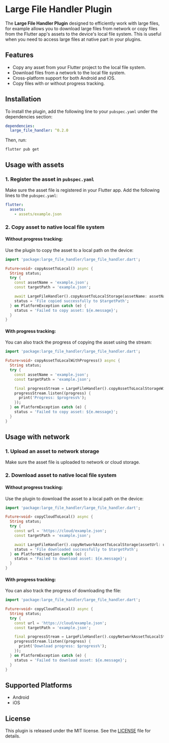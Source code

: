 # Large File Handler Plugin

The **Large File Handler Plugin** designed to efficiently work with large files, for example allows you to download large files from network or copy files from the Flutter app's assets to the device's local file system. This is useful when you need to access large files at native part in your plugins.

## Features

- Copy any asset from your Flutter project to the local file system.
- Download files from a network to the local file system.
- Cross-platform support for both Android and iOS.
- Copy files with or without progress tracking.

## Installation

To install the plugin, add the following line to your `pubspec.yaml` under the dependencies section:

```yaml
dependencies:
  large_file_handler: ^0.2.0
```

Then, run:
```shell
flutter pub get
```

## Usage with assets

### 1. Register the asset in `pubspec.yaml`

Make sure the asset file is registered in your Flutter app. Add the following lines to the `pubspec.yaml`:

```yaml
flutter:
  assets:
    - assets/example.json
```

### 2.  Copy asset to native local file system

#### Without progress tracking:

Use the plugin to copy the asset to a local path on the device:

```dart
import 'package:large_file_handler/large_file_handler.dart';

Future<void> copyAssetToLocal() async {
  String status;
  try {
    const assetName = 'example.json';
    const targetPath = 'example.json';

    await LargeFileHandler().copyAssetToLocalStorage(assetName: assetName, targetPath: targetPath);
    status = 'File copied successfully to $targetPath';
  } on PlatformException catch (e) {
    status = 'Failed to copy asset: ${e.message}';
  }
}
```

#### With progress tracking:

You can also track the progress of copying the asset using the stream:

```dart
import 'package:large_file_handler/large_file_handler.dart';

Future<void> copyAssetToLocalWithProgress() async {
  String status;
  try {
    const assetName = 'example.json';
    const targetPath = 'example.json';

    final progressStream = LargeFileHandler().copyAssetToLocalStorageWithProgress(assetName: assetName, targetPath: targetPath);
    progressStream.listen((progress) {
      print('Progress: $progress%');
    });
  } on PlatformException catch (e) {
    status = 'Failed to copy asset: ${e.message}';
  }
}
```

## Usage with network

### 1. Upload an asset to network storage

Make sure the asset file is uploaded to network or cloud storage.

### 2.  Download asset to native local file system

#### Without progress tracking:

Use the plugin to download the asset to a local path on the device:

```dart
import 'package:large_file_handler/large_file_handler.dart';

Future<void> copyCloudToLocal() async {
  String status;
  try {
    const url = 'https://cloud/example.json';
    const targetPath = 'example.json';

    await LargeFileHandler().copyNetworkAssetToLocalStorage(assetUrl: url, targetPath: targetPath);
    status = 'File downloaded successfully to $targetPath';
  } on PlatformException catch (e) {
    status = 'Failed to download asset: ${e.message}';
  }
}
```

#### With progress tracking:

You can also track the progress of downloading the file:

```dart
import 'package:large_file_handler/large_file_handler.dart';

Future<void> copyCloudToLocal() async {
  String status;
  try {
    const url = 'https://cloud/example.json';
    const targetPath = 'example.json';

    final progressStream = LargeFileHandler().copyNetworkAssetToLocalStorageWithProgress(assetUrl: url, targetPath: targetPath);
    progressStream.listen((progress) {
      print('Download progress: $progress%');
    });
  } on PlatformException catch (e) {
    status = 'Failed to download asset: ${e.message}';
  }
}
```

## Supported Platforms

- Android
- iOS

## License

This plugin is released under the MIT license. See the [LICENSE](LICENSE) file for details.


